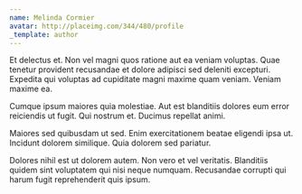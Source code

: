 ```yaml
---
name: Melinda Cormier
avatar: http://placeimg.com/344/480/profile
_template: author
---
```

Et delectus et. Non vel magni quos ratione aut ea veniam voluptas. Quae tenetur provident recusandae et dolore adipisci sed deleniti excepturi. Expedita qui voluptas ad cupiditate magni maxime quam veniam. Veniam maxime ea.
  
Cumque ipsum maiores quia molestiae. Aut est blanditiis dolores eum error reiciendis ut fugit. Qui nostrum et. Ducimus repellat animi.
  
Maiores sed quibusdam ut sed. Enim exercitationem beatae eligendi ipsa ut. Incidunt dolorem similique. Quia dolorem sed pariatur.
  
Dolores nihil est ut dolorem autem. Non vero et vel veritatis. Blanditiis quidem sint voluptatem qui nisi neque numquam. Recusandae corrupti qui harum fugit reprehenderit quis ipsum.
